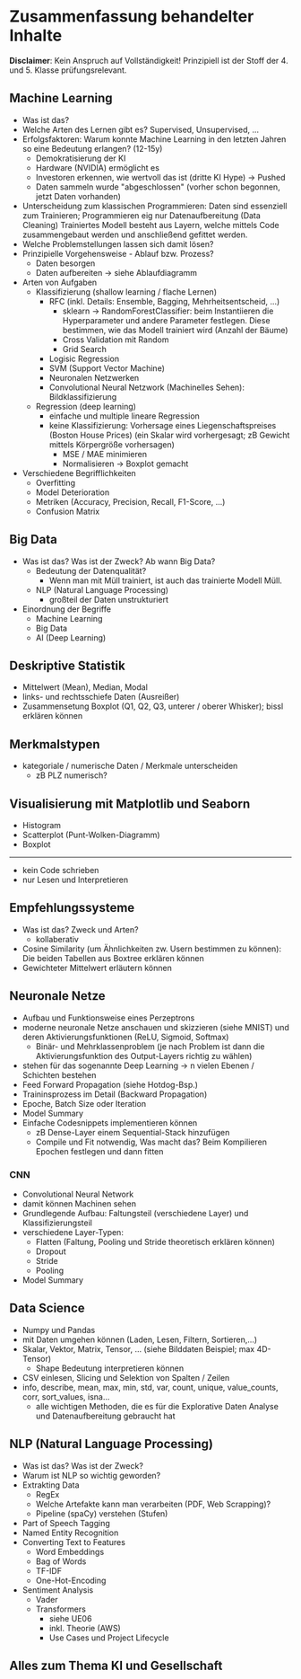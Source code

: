 # Zusammenfassung behandelter Inhalte

**Disclaimer**: Kein Anspruch auf Vollständigkeit! Prinzipiell ist der Stoff der 4. und 5. Klasse prüfungsrelevant.

## Machine Learning

-   Was ist das?
-   Welche Arten des Lernen gibt es? Supervised, Unsupervised, ...
-   Erfolgsfaktoren: Warum konnte Machine Learning in den letzten Jahren so eine Bedeutung erlangen? (12-15y)
    -   Demokratisierung der KI
    -   Hardware (NVIDIA) ermöglicht es
    -   Investoren erkennen, wie wertvoll das ist (dritte KI Hype) -> Pushed
    -   Daten sammeln wurde "abgeschlossen" (vorher schon begonnen, jetzt Daten vorhanden)
-   Unterscheidung zum klassischen Programmieren: Daten sind essenziell zum Trainieren; Programmieren eig nur Datenaufbereitung (Data Cleaning)
    Trainiertes Modell besteht aus Layern, welche mittels Code zusammengebaut werden und anschließend gefittet werden.
-   Welche Problemstellungen lassen sich damit lösen?
-   Prinzipielle Vorgehensweise - Ablauf bzw. Prozess?
    -   Daten besorgen
    -   Daten aufbereiten -> siehe Ablaufdiagramm
-   Arten von Aufgaben
    -   Klassifizierung (shallow learning / flache Lernen)
        -   RFC (inkl. Details: Ensemble, Bagging, Mehrheitsentscheid, ...)
            -   sklearn -> RandomForestClassifier: beim Instantiieren die Hyperparameter und andere Parameter festlegen. Diese bestimmen, wie das Modell trainiert wird (Anzahl der Bäume)
            -   Cross Validation mit Random
            -   Grid Search
        -   Logisic Regression
        -   SVM (Support Vector Machine)
        -   Neuronalen Netzwerken
        -   Convolutional Neural Netzwork (Machinelles Sehen): Bildklassifizierung
    -   Regression (deep learning)
        -   einfache und multiple lineare Regression
        -   keine Klassifizierung: Vorhersage eines Liegenschaftspreises (Boston House Prices) (ein Skalar wird vorhergesagt; zB Gewicht mittels Körpergröße vorhersagen)
            -   MSE / MAE minimieren
            -   Normalisieren -> Boxplot gemacht
-   Verschiedene Begrifflichkeiten
    -   Overfitting
    -   Model Deterioration
    -   Metriken (Accuracy, Precision, Recall, F1-Score, ...)
    -   Confusion Matrix

## Big Data

-   Was ist das? Was ist der Zweck? Ab wann Big Data?
    -   Bedeutung der Datenqualität?
        -   Wenn man mit Müll trainiert, ist auch das trainierte Modell Müll.
    -   NLP (Natural Language Processing)
        -   großteil der Daten unstrukturiert
-   Einordnung der Begriffe
    -   Machine Learning
    -   Big Data
    -   AI (Deep Learning)

## Deskriptive Statistik

-   Mittelwert (Mean), Median, Modal
-   links- und rechtsschiefe Daten (Ausreißer)
-   Zusammensetung Boxplot (Q1, Q2, Q3, unterer / oberer Whisker); bissl erklären können

## Merkmalstypen

-   kategoriale / numerische Daten / Merkmale unterscheiden
    -   zB PLZ numerisch?

## Visualisierung mit Matplotlib und Seaborn

-   Histogram
-   Scatterplot (Punt-Wolken-Diagramm)
-   Boxplot

---

-   kein Code schrieben
-   nur Lesen und Interpretieren

## Empfehlungssysteme

-   Was ist das? Zweck und Arten?
    -   kollaberativ
-   Cosine Similarity (um Ähnlichkeiten zw. Usern bestimmen zu können): Die beiden Tabellen aus Boxtree erklären können
-   Gewichteter Mittelwert erläutern können

## Neuronale Netze

-   Aufbau und Funktionsweise eines Perzeptrons
-   moderne neuronale Netze anschauen und skizzieren (siehe MNIST) und deren Aktivierungsfunktionen (ReLU, Sigmoid, Softmax)
    -   Binär- und Mehrklassenproblem (je nach Problem ist dann die Aktivierungsfunktion des Output-Layers richtig zu wählen)
-   stehen für das sogenannte Deep Learning -> n vielen Ebenen / Schichten bestehen
-   Feed Forward Propagation (siehe Hotdog-Bsp.)
-   Traininsprozess im Detail (Backward Propagation)
-   Epoche, Batch Size oder Iteration
-   Model Summary
-   Einfache Codesnippets implementieren können
    -   zB Dense-Layer einem Sequential-Stack hinzufügen
    -   Compile und Fit notwendig, Was macht das? Beim Kompilieren Epochen festlegen und dann fitten

### CNN

-   Convolutional Neural Network
-   damit können Machinen sehen
-   Grundlegende Aufbau: Faltungsteil (verschiedene Layer) und Klassifizierungsteil
-   verschiedene Layer-Typen:
    -   Flatten (Faltung, Pooling und Stride theoretisch erklären können)
    -   Dropout
    -   Stride
    -   Pooling
-   Model Summary

## Data Science

-   Numpy und Pandas
-   mit Daten umgehen können (Laden, Lesen, Filtern, Sortieren,...)
-   Skalar, Vektor, Matrix, Tensor, ... (siehe Bilddaten Beispiel; max 4D-Tensor)
    -   Shape Bedeutung interpretieren können
-   CSV einlesen, Slicing und Selektion von Spalten / Zeilen
-   info, describe, mean, max, min, std, var, count, unique, value_counts, corr, sort_values, isna...
    -   alle wichtigen Methoden, die es für die Explorative Daten Analyse und Datenaufbereitung gebraucht hat

## NLP (Natural Language Processing)

-   Was ist das? Was ist der Zweck?
-   Warum ist NLP so wichtig geworden?
-   Extrakting Data
    -   RegEx
    -   Welche Artefakte kann man verarbeiten (PDF, Web Scrapping)?
    -   Pipeline (spaCy) verstehen (Stufen)
-   Part of Speech Tagging
-   Named Entity Recognition
-   Converting Text to Features
    -   Word Embeddings
    -   Bag of Words
    -   TF-IDF
    -   One-Hot-Encoding
-   Sentiment Analysis
    -   Vader
    -   Transformers
        -   siehe UE06
        -   inkl. Theorie (AWS)
        -   Use Cases und Project Lifecycle

## Alles zum Thema KI und Gesellschaft
